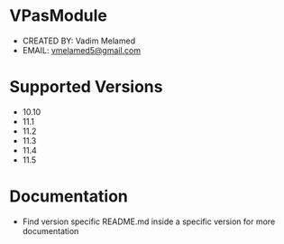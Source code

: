# VPasModule
- CREATED BY: Vadim Melamed
- EMAIL: vmelamed5@gmail.com

# Supported Versions
- 10.10
- 11.1
- 11.2
- 11.3
- 11.4
- 11.5

# Documentation
- Find version specific README.md inside a specific version for more documentation
